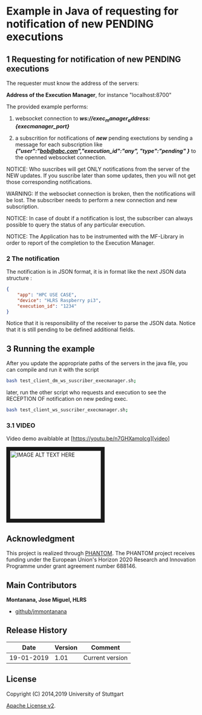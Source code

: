 # Example in Java of requesting for notification of new PENDING executions 

## 1 Requesting for notification of new PENDING executions 

The requester must know the address of the servers:

 **Address of the Execution Manager**, for instance "localhost:8700"


 The provided example performs:
 
 1. websocket connection to ***ws://${exec_manager_address}:${execmanager_port}***
 
 2. a subscrition for notifications of ***new*** pending exectutions by sending a message for each subscription like ***{"user":"bob@abc.com","execution_id":"any", "type":"pending" }*** to the openned websocket connection. 
 
 

NOTICE: Who suscribes will get ONLY notifications from the server of the NEW updates. If you suscribe later than some updates, then you will not get those corresponding notifications.

WARNING: If the websocket connection is broken, then the notifications will be lost. The subscriber needs to perform a new connection and new subscription.

NOTICE: In case of doubt if a notification is lost, the subscriber can always possible to query the status of any particular execution.

NOTICE: The Application has to be instrumented with the MF-Library in order to report of the completion to the Execution Manager.
 
 

### 2 The notification

The notification is in JSON format, it is in format like the next JSON data structure :

```json
{
	"app": "HPC USE CASE",
	"device": "HLRS Raspberry pi3",
	"execution_id": "1234"
}
```

Notice that it is responsibility of the receiver to parse the JSON data.
Notice that it is still pending to be defined additional fields.

## 3 Running the example

After you update the appropriate paths of the servers in the java file,
you can compile and run it with the script


```bash
bash test_client_dm_ws_suscriber_execmanager.sh;
```

later, run the other script who requests and execution to see the RECEPTION OF notification on new peding exec.


```bash
bash test_client_ws_suscriber_execmanager.sh;
```



### 3.1 VIDEO

Video demo avaiblable at  [https://youtu.be/n7GHXamoIcg][video]

<a href="http://www.youtube.com/watch?feature=player_embedded&v=6s6AOytHV6I
" target="_blank"><img src="http://img.youtube.com/vi/6s6AOytHV6I/0.jpg" 
alt="IMAGE ALT TEXT HERE" width="240" height="180" border="10" /></a>

 

## Acknowledgment
This project is realized through [PHANTOM][phantom].
The PHANTOM project receives funding under the European Union's Horizon 2020 Research and Innovation Programme under grant agreement number 688146.




## Main Contributors

**Montanana, Jose Miguel, HLRS**
+ [github/jmmontanana](https://github.com/jmmontanana)



## Release History

| Date        | Version | Comment          |
| ----------- | ------- | ---------------- |
| 19-01-2019  | 1.01    | Current version  |

## License
Copyright (C) 2014,2019 University of Stuttgart

[Apache License v2](LICENSE).

[output]: https://github.com/PHANTOM-Platform/testing_integration/blob/master/app_output/exec_stats.json
[video]: https://youtu.be/n7GHXamoIcg
[phantom]: http://www.phantom-project.org
